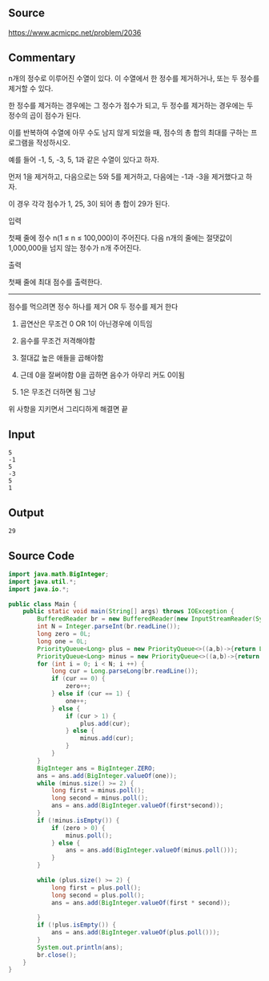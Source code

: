 
## Source

https://www.acmicpc.net/problem/2036
  
## Commentary

n개의 정수로 이루어진 수열이 있다. 이 수열에서 한 정수를 제거하거나, 또는 두 정수를 제거할 수 있다.  
  
한 정수를 제거하는 경우에는 그 정수가 점수가 되고, 두 정수를 제거하는 경우에는 두 정수의 곱이 점수가 된다.  
  
이를 반복하여 수열에 아무 수도 남지 않게 되었을 때, 점수의 총 합의 최대를 구하는 프로그램을 작성하시오.  
  
예를 들어 -1, 5, -3, 5, 1과 같은 수열이 있다고 하자.  
  
먼저 1을 제거하고, 다음으로는 5와 5를 제거하고, 다음에는 -1과 -3을 제거했다고 하자.  
  
이 경우 각각 점수가 1, 25, 3이 되어 총 합이 29가 된다.  
  
입력  
  
첫째 줄에 정수 n(1 ≤ n ≤ 100,000)이 주어진다. 다음 n개의 줄에는 절댓값이 1,000,000을 넘지 않는 정수가 n개 주어진다.  
  
출력  
  
첫째 줄에 최대 점수를 출력한다.  
  
---  
  
점수를 먹으려면 정수 하나를 제거 OR  두 정수를 제거 한다  
  
1. 곱연산은 무조건 0 OR 1이 아닌경우에 이득임  
  
2. 음수를 무조건 저격해야함  
  
3. 절대값 높은 애들을 곱해야함  
  
4. 근데 0을 잘써야함 0을 곱하면 음수가 아무리 커도 0이됨  
  
5. 1은 무조건 더하면 됨 그냥  
  
위 사항을 지키면서 그리디하게 해결면 끝  
  
  
## Input

```
5  
-1  
5  
-3  
5  
1  
```

## Output

```
29
```

## Source Code

```java
import java.math.BigInteger;  
import java.util.*;  
import java.io.*;  
  
public class Main {  
    public static void main(String[] args) throws IOException {  
        BufferedReader br = new BufferedReader(new InputStreamReader(System.in));  
        int N = Integer.parseInt(br.readLine());  
        long zero = 0L;  
        long one = 0L;  
        PriorityQueue<Long> plus = new PriorityQueue<>((a,b)->{return Long.compare(b,a);});  
        PriorityQueue<Long> minus = new PriorityQueue<>((a,b)->{return Long.compare(a,b);});  
        for (int i = 0; i < N; i ++) {  
            long cur = Long.parseLong(br.readLine());  
            if (cur == 0) {  
                zero++;  
            } else if (cur == 1) {  
                one++;  
            } else {  
                if (cur > 1) {  
                    plus.add(cur);  
                } else {  
                    minus.add(cur);  
                }  
            }  
        }  
        BigInteger ans = BigInteger.ZERO;  
        ans = ans.add(BigInteger.valueOf(one));  
        while (minus.size() >= 2) {  
            long first = minus.poll();  
            long second = minus.poll();  
            ans = ans.add(BigInteger.valueOf(first*second));  
        }  
        if (!minus.isEmpty()) {  
            if (zero > 0) {  
                minus.poll();  
            } else {  
                ans = ans.add(BigInteger.valueOf(minus.poll()));  
            }  
        }  
  
        while (plus.size() >= 2) {  
            long first = plus.poll();  
            long second = plus.poll();  
            ans = ans.add(BigInteger.valueOf(first * second));  
  
        }  
        if (!plus.isEmpty()) {  
            ans = ans.add(BigInteger.valueOf(plus.poll()));  
        }  
        System.out.println(ans);  
        br.close();  
    }  
}  

```
  
